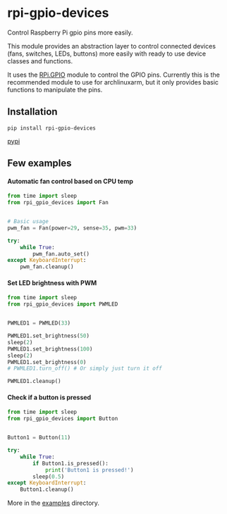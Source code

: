 # rpi-gpio-devices

Control Raspberry Pi gpio pins more easily.

This module provides an abstraction layer to control connected devices
(fans, switches, LEDs, buttons) more easily with ready to use device classes and functions.

It uses the [RPi.GPIO](https://pypi.org/project/RPi.GPIO) module to control the GPIO pins.
Currently this is the recommended module to use for archlinuxarm, but it only provides
basic functions to manipulate the pins.

## Installation

`pip install rpi-gpio-devices`

[pypi](https://pypi.org/project/rpi-gpio-devices)

## Few examples

#### Automatic fan control based on CPU temp
``` py
from time import sleep
from rpi_gpio_devices import Fan


# Basic usage
pwm_fan = Fan(power=29, sense=35, pwm=33)

try:
    while True:
        pwm_fan.auto_set()
except KeyboardInterrupt:
    pwm_fan.cleanup()
```

#### Set LED brightness with PWM
``` py
from time import sleep
from rpi_gpio_devices import PWMLED


PWMLED1 = PWMLED(33)

PWMLED1.set_brightness(50)
sleep(2)
PWMLED1.set_brightness(100)
sleep(2)
PWMLED1.set_brightness(0)
# PWMLED1.turn_off() # Or simply just turn it off

PWMLED1.cleanup()
```

#### Check if a button is pressed
``` py
from time import sleep
from rpi_gpio_devices import Button


Button1 = Button(11)

try:
    while True:
        if Button1.is_pressed():
            print('Button1 is pressed!')
        sleep(0.5)
except KeyboardInterrupt:
    Button1.cleanup()
```

More in the [examples](https://github.com/danieltodor/rpi-gpio-devices/tree/master/examples)
directory.
